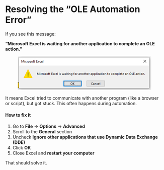 # Resolving the “OLE Automation Error”

If you see this message:

**“Microsoft Excel is waiting for another application to complete an OLE action.”**

<div align="left"><figure><img src=".gitbook/assets/image (1).png" alt=""><figcaption></figcaption></figure></div>

It means Excel tried to communicate with another program (like a browser or script), but got stuck. This often happens during automation.

#### How to fix it

1. Go to **File** → **Options** → **Advanced**
2. Scroll to the **General** section
3. Uncheck **Ignore other applications that use Dynamic Data Exchange (DDE)**
4. Click **OK**
5. Close Excel and **restart your computer**

That should solve it.
